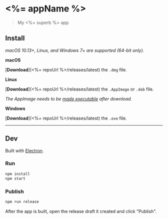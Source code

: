 # <%= appName %>

> My <%= superb %> app

## Install

*macOS 10.13+, Linux, and Windows 7+ are supported (64-bit only).*

**macOS**

[**Download**](<%= repoUrl %>/releases/latest) the `.dmg` file.

**Linux**

[**Download**](<%= repoUrl %>/releases/latest) the `.AppImage` or `.deb` file.

*The AppImage needs to be [made executable](https://discourse.appimage.org/t/how-to-make-an-appimage-executable/80) after download.*

**Windows**

[**Download**](<%= repoUrl %>/releases/latest) the `.exe` file.

---

## Dev

Built with [Electron](https://electronjs.org).

### Run

```sh
npm install
npm start
```

### Publish

```sh
npm run release
```

After the app is built, open the release draft it created and click "Publish".
